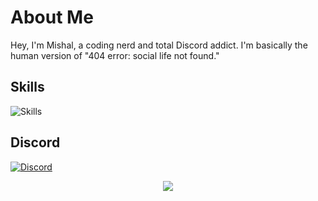 # About Me
Hey, I'm Mishal, a coding nerd and total Discord addict. I'm basically the human version of "404 error: social life not found."

## Skills
![Skills](https://skillicons.dev/icons?i=css,html,js,discord,docker,express,flask,linux,md,nodejs,py,vscode)

## Discord
[![Discord](https://lanyard.cnrad.dev/api/1025245410224263258?theme=dark&bg=151515&borderRadius=5px&animated=true&idleMessage=15%20year%20old%20solo%20dev)](https://discord.com/users/1025245410224263258)

<div align="center">
  
<img src="https://counter.seku.su/cmoe?name=mishalhossin&theme=r34" />
  
</div>
